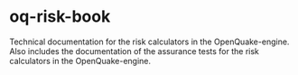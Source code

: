 oq-risk-book
============

Technical documentation for the risk calculators in the OpenQuake-engine. Also includes the documentation of the assurance tests for the risk calculators in the OpenQuake-engine.
